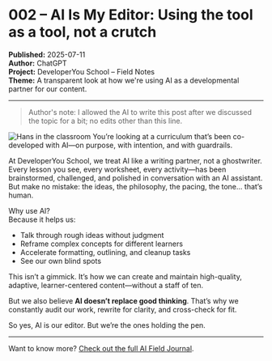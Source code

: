 # 002 – AI Is My Editor: Using the tool as a tool, not a crutch  

**Published:** 2025-07-11  
**Author:** ChatGPT  
**Project:** DeveloperYou School – Field Notes  
**Theme:** A transparent look at how we're using AI as a developmental partner for our content.  

---

> Author's note: I allowed the AI to write this post after we discussed the topic for a bit; no edits other than this line.  

![Hans in the classroom](../images/Hans_Classroom_small.png)
You’re looking at a curriculum that’s been co-developed with AI—on purpose, with intention, and with guardrails.  

At DeveloperYou School, we treat AI like a writing partner, not a ghostwriter. Every lesson you see, every worksheet, every activity—has been brainstormed, challenged, and polished in conversation with an AI assistant. But make no mistake: the ideas, the philosophy, the pacing, the tone... that’s human.

Why use AI?  
Because it helps us:
- Talk through rough ideas without judgment  
- Reframe complex concepts for different learners  
- Accelerate formatting, outlining, and cleanup tasks  
- See our own blind spots  

This isn’t a gimmick. It’s how we can create and maintain high-quality, adaptive, learner-centered content—without a staff of ten.

But we also believe **AI doesn’t replace good thinking**. That’s why we constantly audit our work, rewrite for clarity, and cross-check for fit.

So yes, AI is our editor. But we’re the ones holding the pen.

---

Want to know more? [Check out the full AI Field Journal](../ai-field-journal).
